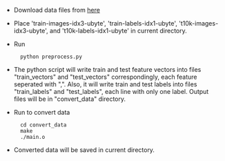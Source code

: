 * Download data files from [here](http://yann.lecun.com/exdb/mnist/)

* Place 'train-images-idx3-ubyte', 'train-labels-idx1-ubyte', 't10k-images-idx3-ubyte', and 't10k-labels-idx1-ubyte' in current directory.

* Run

		python preprocess.py

* The python script will write train and test feature vectors into files "train_vectors" and "test_vectors" correspondingly, each feature seperated with ",". Also, it will write train and test labels into files "train_labels" and "test_labels", each line with only one label. Output files will be in "convert_data" directory.

* Run to convert data

		cd convert_data
		make
		./main.o

* Converted data will be saved in current directory.
